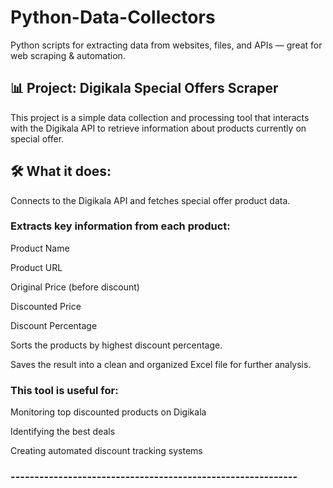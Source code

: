 # Python-Data-Collectors
Python scripts for extracting data from websites, files, and APIs — great for web scraping &amp; automation.

## 📊 Project: Digikala Special Offers Scraper
This project is a simple data collection and processing tool that interacts with the Digikala API to retrieve information about products currently on special offer.
## 🛠 What it does:
Connects to the Digikala API and fetches special offer product data.

### Extracts key information from each product:

Product Name

Product URL

Original Price (before discount)

Discounted Price

Discount Percentage

Sorts the products by highest discount percentage.

Saves the result into a clean and organized Excel file for further analysis.
### This tool is useful for:

Monitoring top discounted products on Digikala

Identifying the best deals

Creating automated discount tracking systems
### ------------------------------------------------------------
